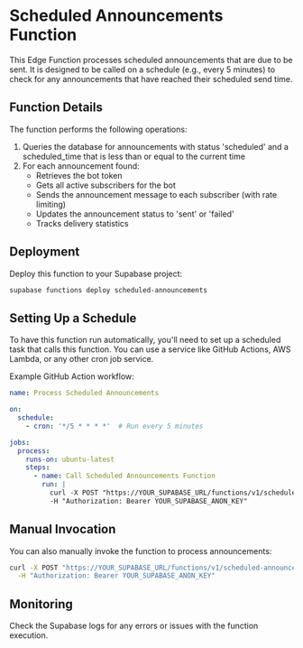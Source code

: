 # Scheduled Announcements Function

This Edge Function processes scheduled announcements that are due to be sent. It is designed to be called on a schedule (e.g., every 5 minutes) to check for any announcements that have reached their scheduled send time.

## Function Details

The function performs the following operations:

1. Queries the database for announcements with status 'scheduled' and a scheduled_time that is less than or equal to the current time
2. For each announcement found:
   - Retrieves the bot token
   - Gets all active subscribers for the bot
   - Sends the announcement message to each subscriber (with rate limiting)
   - Updates the announcement status to 'sent' or 'failed'
   - Tracks delivery statistics

## Deployment

Deploy this function to your Supabase project:

```bash
supabase functions deploy scheduled-announcements
```

## Setting Up a Schedule

To have this function run automatically, you'll need to set up a scheduled task that calls this function. You can use a service like GitHub Actions, AWS Lambda, or any other cron job service.

Example GitHub Action workflow:

```yaml
name: Process Scheduled Announcements

on:
  schedule:
    - cron: '*/5 * * * *'  # Run every 5 minutes

jobs:
  process:
    runs-on: ubuntu-latest
    steps:
      - name: Call Scheduled Announcements Function
        run: |
          curl -X POST "https://YOUR_SUPABASE_URL/functions/v1/scheduled-announcements" \
          -H "Authorization: Bearer YOUR_SUPABASE_ANON_KEY"
```

## Manual Invocation

You can also manually invoke the function to process announcements:

```bash
curl -X POST "https://YOUR_SUPABASE_URL/functions/v1/scheduled-announcements" \
  -H "Authorization: Bearer YOUR_SUPABASE_ANON_KEY"
```

## Monitoring

Check the Supabase logs for any errors or issues with the function execution. 